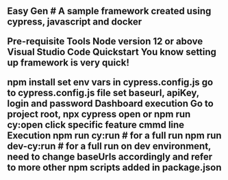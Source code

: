 <h2> Easy Gen
# A sample framework created using cypress, javascript and docker

Pre-requisite Tools
Node version 12 or above
Visual Studio Code
Quickstart
You know setting up framework is very quick!

npm install
set env vars in cypress.config.js
go to cypress.config.js file
set baseurl, apiKey, login and password
Dashboard execution
Go to project root,
npx cypress open or npm run cy:open
click specific feature
cmmd line Execution
npm run cy:run # for a full run
npm run dev-cy:run # for a full run on dev environment, need to change baseUrls accordingly
and refer to more other npm scripts added in package.json
